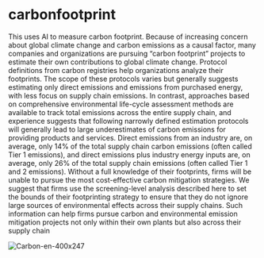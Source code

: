 # carbonfootprint
This uses AI to measure carbon footprint. 
Because of increasing concern about global climate change and carbon emissions as a causal factor, many companies and organizations are pursuing “carbon footprint” projects to estimate their own contributions to global climate change. Protocol definitions from carbon registries help organizations analyze their footprints. The scope of these protocols varies but generally suggests estimating only direct emissions and emissions from purchased energy, with less focus on supply chain emissions. In contrast, approaches based on comprehensive environmental life-cycle assessment methods are available to track total emissions across the entire supply chain, and experience suggests that following narrowly defined estimation protocols will generally lead to large underestimates of carbon emissions for providing products and services. Direct emissions from an industry are, on average, only 14% of the total supply chain carbon emissions (often called Tier 1 emissions), and direct emissions plus industry energy inputs are, on average, only 26% of the total supply chain emissions (often called Tier 1 and 2 emissions). Without a full knowledge of their footprints, firms will be unable to pursue the most cost-effective carbon mitigation strategies. We suggest that firms use the screening-level analysis described here to set the bounds of their footprinting strategy to ensure that they do not ignore large sources of environmental effects across their supply chains. Such information can help firms pursue carbon and environmental emission mitigation projects not only within their own plants but also across their supply chain

![Carbon-en-400x247](https://user-images.githubusercontent.com/33207831/115947160-c3611780-a493-11eb-8776-f36d5192450b.jpeg)
